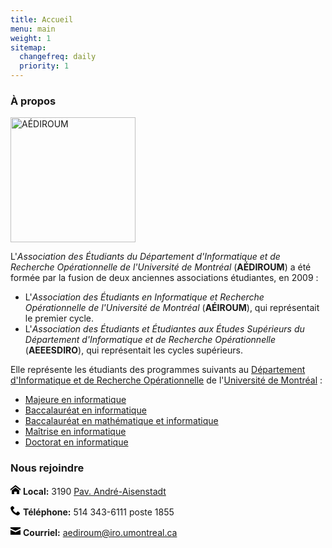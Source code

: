 ```yaml
---
title: Accueil
menu: main
weight: 1
sitemap:
  changefreq: daily
  priority: 1
---
```


### À propos

<img class="float-end ms-4" src="/images/aediroum.svg" alt="AÉDIROUM" width="200">

L'*Association des Étudiants du Département d'Informatique et de Recherche Opérationnelle de l'Université de Montréal* (**AÉDIROUM**) a été formée par la fusion de deux anciennes associations étudiantes, en 2009 :

* L'*Association des Étudiants en Informatique et Recherche Opérationnelle de l'Université de Montréal* (**AÉIROUM**), qui représentait le premier cycle.
* L'*Association des Étudiants et Étudiantes aux Études Supérieurs du Département d'Informatique et de Recherche Opérationnelle* (**AEEESDIRO**), qui représentait les cycles supérieurs.

Elle représente les étudiants des programmes suivants au [Département d'Informatique et de Recherche Opérationnelle](//diro.umontreal.ca) de l'[Université de Montréal](//umontreal.ca) :

* [Majeure en informatique](//diro.umontreal.ca/programmes-cours/premier-cycle/majeure-en-informatique)
* [Baccalauréat en informatique](//diro.umontreal.ca/programmes-cours/premier-cycle/baccalaureat-en-informatique)
* [Baccalauréat en mathématique et informatique](//diro.umontreal.ca/programmes-cours/premier-cycle/baccalaureat-en-mathematique-et-informatique)
* [Maîtrise en informatique](//diro.umontreal.ca/programmes-cours/cycles-superieurs/maitrise-en-informatique)
* [Doctorat en informatique](//diro.umontreal.ca/programmes-cours/cycles-superieurs/doctorat-en-informatique)

### Nous rejoindre

<svg viewBox="0 0 32 32" xmlns="http://www.w3.org/2000/svg" version="1.1" class="icon" height="16"><path d="M32 18.451l-16-12.42-16 12.42v-5.064l16-12.42 16 12.42zM28 18v12h-8v-8h-8v8h-8v-12l12-9z"></path></svg> **Local:** 3190 [Pav. André-Aisenstadt](https://goo.gl/maps/YWSDwqFxJw72)

<svg viewBox="0 0 32 32" xmlns="http://www.w3.org/2000/svg" version="1.1" class="icon" height="16"><path d="M22 20c-2 2-2 4-4 4s-4-2-6-4-4-4-4-6 2-2 4-4-4-8-6-8-6 6-6 6c0 4 4.109 12.109 8 16s12 8 16 8c0 0 6-4 6-6s-6-8-8-6z"></path></svg> **Téléphone:** 514 343-6111 poste 1855

<svg viewBox="0 0 32 32" xmlns="http://www.w3.org/2000/svg" version="1.1" class="icon" height="16"><path d="M15.996 15.457l16.004-7.539v-3.918h-32v3.906zM16.004 19.879l-16.004-7.559v15.68h32v-15.656z"></path></svg> **Courriel:** [aediroum@iro.umontreal.ca](mailto:aediroum@iro.umontreal.ca)
